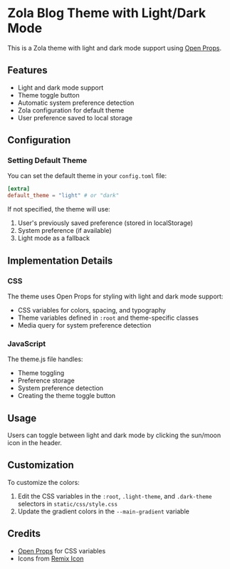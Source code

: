 # Zola Blog Theme with Light/Dark Mode

This is a Zola theme with light and dark mode support using [Open Props](https://open-props.style/).

## Features

- Light and dark mode support
- Theme toggle button
- Automatic system preference detection
- Zola configuration for default theme
- User preference saved to local storage

## Configuration

### Setting Default Theme

You can set the default theme in your `config.toml` file:

```toml
[extra]
default_theme = "light" # or "dark"
```

If not specified, the theme will use:
1. User's previously saved preference (stored in localStorage)
2. System preference (if available)
3. Light mode as a fallback

## Implementation Details

### CSS

The theme uses Open Props for styling with light and dark mode support:

- CSS variables for colors, spacing, and typography
- Theme variables defined in `:root` and theme-specific classes
- Media query for system preference detection

### JavaScript

The theme.js file handles:

- Theme toggling
- Preference storage
- System preference detection
- Creating the theme toggle button

## Usage

Users can toggle between light and dark mode by clicking the sun/moon icon in the header.

## Customization

To customize the colors:

1. Edit the CSS variables in the `:root`, `.light-theme`, and `.dark-theme` selectors in `static/css/style.css`
2. Update the gradient colors in the `--main-gradient` variable

## Credits

- [Open Props](https://open-props.style/) for CSS variables
- Icons from [Remix Icon](https://remixicon.com/) 